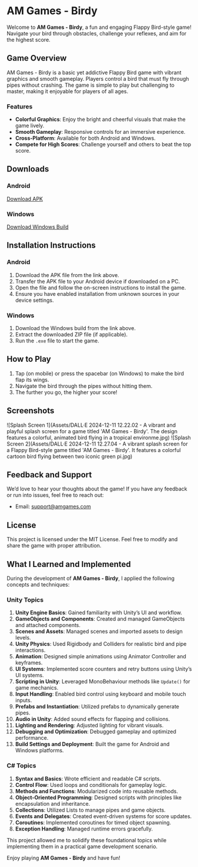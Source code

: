 # AM Games - Birdy

Welcome to **AM Games - Birdy**, a fun and engaging Flappy Bird-style game! Navigate your bird through obstacles, challenge your reflexes, and aim for the highest score.

## Game Overview

AM Games - Birdy is a basic yet addictive Flappy Bird game with vibrant graphics and smooth gameplay. Players control a bird that must fly through pipes without crashing. The game is simple to play but challenging to master, making it enjoyable for players of all ages.

### Features
- **Colorful Graphics**: Enjoy the bright and cheerful visuals that make the game lively.
- **Smooth Gameplay**: Responsive controls for an immersive experience.
- **Cross-Platform**: Available for both Android and Windows.
- **Compete for High Scores**: Challenge yourself and others to beat the top score.

## Downloads

### Android
[Download APK](https://drive.google.com/uc?export=download&id=17yqwKaKMmos8rLxWf_ZkNP-_dF25hI_x)

### Windows
[Download Windows Build](https://drive.google.com/uc?export=download&id=1xrxnTr_TOwME7JambxZJGwwG7c57TePv)

## Installation Instructions

### Android
1. Download the APK file from the link above.
2. Transfer the APK file to your Android device if downloaded on a PC.
3. Open the file and follow the on-screen instructions to install the game.
4. Ensure you have enabled installation from unknown sources in your device settings.

### Windows
1. Download the Windows build from the link above.
2. Extract the downloaded ZIP file (if applicable).
3. Run the `.exe` file to start the game.

## How to Play
1. Tap (on mobile) or press the spacebar (on Windows) to make the bird flap its wings.
2. Navigate the bird through the pipes without hitting them.
3. The further you go, the higher your score!

## Screenshots

![Splash Screen 1](Assets/DALL·E 2024-12-11 12.22.02 - A vibrant and playful splash screen for a game titled 'AM Games - Birdy'. The design features a colorful, animated bird flying in a tropical environme.jpg)
![Splash Screen 2](Assets/DALL·E 2024-12-11 12.27.04 - A vibrant splash screen for a Flappy Bird-style game titled 'AM Games - Birdy'. It features a colorful cartoon bird flying between two iconic green pi.jpg)

## Feedback and Support
We’d love to hear your thoughts about the game! If you have any feedback or run into issues, feel free to reach out:
- Email: [support@amgames.com](https://aditya29mishra.web.app/contact-me)

## License
This project is licensed under the MIT License. Feel free to modify and share the game with proper attribution.

## What I Learned and Implemented

During the development of **AM Games - Birdy**, I applied the following concepts and techniques:

### Unity Topics
1. **Unity Engine Basics**: Gained familiarity with Unity’s UI and workflow.
2. **GameObjects and Components**: Created and managed GameObjects and attached components.
3. **Scenes and Assets**: Managed scenes and imported assets to design levels.
4. **Unity Physics**: Used Rigidbody and Colliders for realistic bird and pipe interactions.
5. **Animation**: Designed simple animations using Animator Controller and keyframes.
6. **UI Systems**: Implemented score counters and retry buttons using Unity’s UI systems.
7. **Scripting in Unity**: Leveraged MonoBehaviour methods like `Update()` for game mechanics.
8. **Input Handling**: Enabled bird control using keyboard and mobile touch inputs.
9. **Prefabs and Instantiation**: Utilized prefabs to dynamically generate pipes.
10. **Audio in Unity**: Added sound effects for flapping and collisions.
11. **Lighting and Rendering**: Adjusted lighting for vibrant visuals.
12. **Debugging and Optimization**: Debugged gameplay and optimized performance.
13. **Build Settings and Deployment**: Built the game for Android and Windows platforms.

### C# Topics
1. **Syntax and Basics**: Wrote efficient and readable C# scripts.
2. **Control Flow**: Used loops and conditionals for gameplay logic.
3. **Methods and Functions**: Modularized code into reusable methods.
4. **Object-Oriented Programming**: Designed scripts with principles like encapsulation and inheritance.
5. **Collections**: Utilized Lists to manage pipes and game objects.
6. **Events and Delegates**: Created event-driven systems for score updates.
7. **Coroutines**: Implemented coroutines for timed object spawning.
8. **Exception Handling**: Managed runtime errors gracefully.

This project allowed me to solidify these foundational topics while implementing them in a practical game development scenario.

Enjoy playing **AM Games - Birdy** and have fun!


